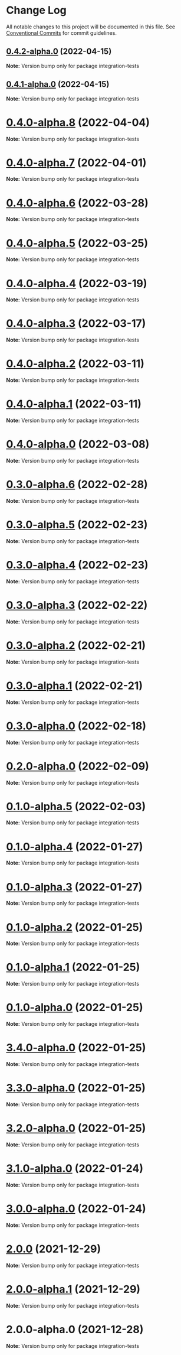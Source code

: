 # Change Log

All notable changes to this project will be documented in this file.
See [Conventional Commits](https://conventionalcommits.org) for commit guidelines.

## [0.4.2-alpha.0](https://github.com/ZbayApp/monorepo/compare/integration-tests@0.4.0-alpha.8...integration-tests@0.4.2-alpha.0) (2022-04-15)

**Note:** Version bump only for package integration-tests





## [0.4.1-alpha.0](https://github.com/ZbayApp/monorepo/compare/integration-tests@0.4.0-alpha.8...integration-tests@0.4.1-alpha.0) (2022-04-15)

**Note:** Version bump only for package integration-tests





# [0.4.0-alpha.8](https://github.com/ZbayApp/monorepo/compare/integration-tests@0.4.0-alpha.7...integration-tests@0.4.0-alpha.8) (2022-04-04)

**Note:** Version bump only for package integration-tests





# [0.4.0-alpha.7](https://github.com/ZbayApp/monorepo/compare/integration-tests@0.4.0-alpha.4...integration-tests@0.4.0-alpha.7) (2022-04-01)

**Note:** Version bump only for package integration-tests





# [0.4.0-alpha.6](https://github.com/ZbayApp/monorepo/compare/integration-tests@0.4.0-alpha.4...integration-tests@0.4.0-alpha.6) (2022-03-28)

**Note:** Version bump only for package integration-tests





# [0.4.0-alpha.5](https://github.com/ZbayApp/monorepo/compare/integration-tests@0.4.0-alpha.4...integration-tests@0.4.0-alpha.5) (2022-03-25)

**Note:** Version bump only for package integration-tests





# [0.4.0-alpha.4](https://github.com/ZbayApp/monorepo/compare/integration-tests@0.4.0-alpha.3...integration-tests@0.4.0-alpha.4) (2022-03-19)

**Note:** Version bump only for package integration-tests





# [0.4.0-alpha.3](https://github.com/ZbayApp/monorepo/compare/integration-tests@0.4.0-alpha.2...integration-tests@0.4.0-alpha.3) (2022-03-17)

**Note:** Version bump only for package integration-tests





# [0.4.0-alpha.2](https://github.com/ZbayApp/monorepo/compare/integration-tests@0.4.0-alpha.0...integration-tests@0.4.0-alpha.2) (2022-03-11)

**Note:** Version bump only for package integration-tests





# [0.4.0-alpha.1](https://github.com/ZbayApp/monorepo/compare/integration-tests@0.4.0-alpha.0...integration-tests@0.4.0-alpha.1) (2022-03-11)

**Note:** Version bump only for package integration-tests





# [0.4.0-alpha.0](https://github.com/ZbayApp/monorepo/compare/integration-tests@0.3.0-alpha.5...integration-tests@0.4.0-alpha.0) (2022-03-08)

**Note:** Version bump only for package integration-tests





# [0.3.0-alpha.6](https://github.com/ZbayApp/monorepo/compare/integration-tests@0.3.0-alpha.5...integration-tests@0.3.0-alpha.6) (2022-02-28)

**Note:** Version bump only for package integration-tests





# [0.3.0-alpha.5](https://github.com/ZbayApp/monorepo/compare/integration-tests@0.2.0-alpha.0...integration-tests@0.3.0-alpha.5) (2022-02-23)

**Note:** Version bump only for package integration-tests





# [0.3.0-alpha.4](https://github.com/ZbayApp/monorepo/compare/integration-tests@0.2.0-alpha.0...integration-tests@0.3.0-alpha.4) (2022-02-23)

**Note:** Version bump only for package integration-tests





# [0.3.0-alpha.3](https://github.com/ZbayApp/monorepo/compare/integration-tests@0.2.0-alpha.0...integration-tests@0.3.0-alpha.3) (2022-02-22)

**Note:** Version bump only for package integration-tests





# [0.3.0-alpha.2](https://github.com/ZbayApp/monorepo/compare/integration-tests@0.2.0-alpha.0...integration-tests@0.3.0-alpha.2) (2022-02-21)

**Note:** Version bump only for package integration-tests





# [0.3.0-alpha.1](https://github.com/ZbayApp/monorepo/compare/integration-tests@0.2.0-alpha.0...integration-tests@0.3.0-alpha.1) (2022-02-21)

**Note:** Version bump only for package integration-tests





# [0.3.0-alpha.0](https://github.com/ZbayApp/monorepo/compare/integration-tests@0.2.0-alpha.0...integration-tests@0.3.0-alpha.0) (2022-02-18)

**Note:** Version bump only for package integration-tests





# [0.2.0-alpha.0](https://github.com/ZbayApp/monorepo/compare/integration-tests@0.1.0-alpha.5...integration-tests@0.2.0-alpha.0) (2022-02-09)

**Note:** Version bump only for package integration-tests





# [0.1.0-alpha.5](https://github.com/ZbayApp/monorepo/compare/integration-tests@0.1.0-alpha.4...integration-tests@0.1.0-alpha.5) (2022-02-03)

**Note:** Version bump only for package integration-tests





# [0.1.0-alpha.4](https://github.com/ZbayApp/monorepo/compare/integration-tests@0.1.0-alpha.3...integration-tests@0.1.0-alpha.4) (2022-01-27)

**Note:** Version bump only for package integration-tests





# [0.1.0-alpha.3](https://github.com/ZbayApp/monorepo/compare/integration-tests@0.1.0-alpha.2...integration-tests@0.1.0-alpha.3) (2022-01-27)

**Note:** Version bump only for package integration-tests





# [0.1.0-alpha.2](https://github.com/ZbayApp/monorepo/compare/integration-tests@0.1.0-alpha.1...integration-tests@0.1.0-alpha.2) (2022-01-25)

**Note:** Version bump only for package integration-tests





# [0.1.0-alpha.1](https://github.com/ZbayApp/monorepo/compare/integration-tests@0.1.0-alpha.0...integration-tests@0.1.0-alpha.1) (2022-01-25)

**Note:** Version bump only for package integration-tests





# [0.1.0-alpha.0](https://github.com/ZbayApp/monorepo/compare/integration-tests@3.4.0-alpha.0...integration-tests@0.1.0-alpha.0) (2022-01-25)

**Note:** Version bump only for package integration-tests





# [3.4.0-alpha.0](https://github.com/ZbayApp/monorepo/compare/integration-tests@3.3.0-alpha.0...integration-tests@3.4.0-alpha.0) (2022-01-25)

**Note:** Version bump only for package integration-tests





# [3.3.0-alpha.0](https://github.com/ZbayApp/monorepo/compare/integration-tests@3.2.0-alpha.0...integration-tests@3.3.0-alpha.0) (2022-01-25)

**Note:** Version bump only for package integration-tests





# [3.2.0-alpha.0](https://github.com/ZbayApp/monorepo/compare/integration-tests@3.1.0-alpha.0...integration-tests@3.2.0-alpha.0) (2022-01-25)

**Note:** Version bump only for package integration-tests





# [3.1.0-alpha.0](https://github.com/ZbayApp/monorepo/compare/integration-tests@3.0.0-alpha.0...integration-tests@3.1.0-alpha.0) (2022-01-24)

**Note:** Version bump only for package integration-tests





# [3.0.0-alpha.0](https://github.com/ZbayApp/monorepo/compare/integration-tests@2.0.0...integration-tests@3.0.0-alpha.0) (2022-01-24)

**Note:** Version bump only for package integration-tests





# [2.0.0](https://github.com/ZbayApp/monorepo/compare/integration-tests@2.0.0-alpha.1...integration-tests@2.0.0) (2021-12-29)

**Note:** Version bump only for package integration-tests





# [2.0.0-alpha.1](https://github.com/ZbayApp/monorepo/compare/integration-tests@2.0.0-alpha.0...integration-tests@2.0.0-alpha.1) (2021-12-29)

**Note:** Version bump only for package integration-tests





# 2.0.0-alpha.0 (2021-12-28)

**Note:** Version bump only for package integration-tests
